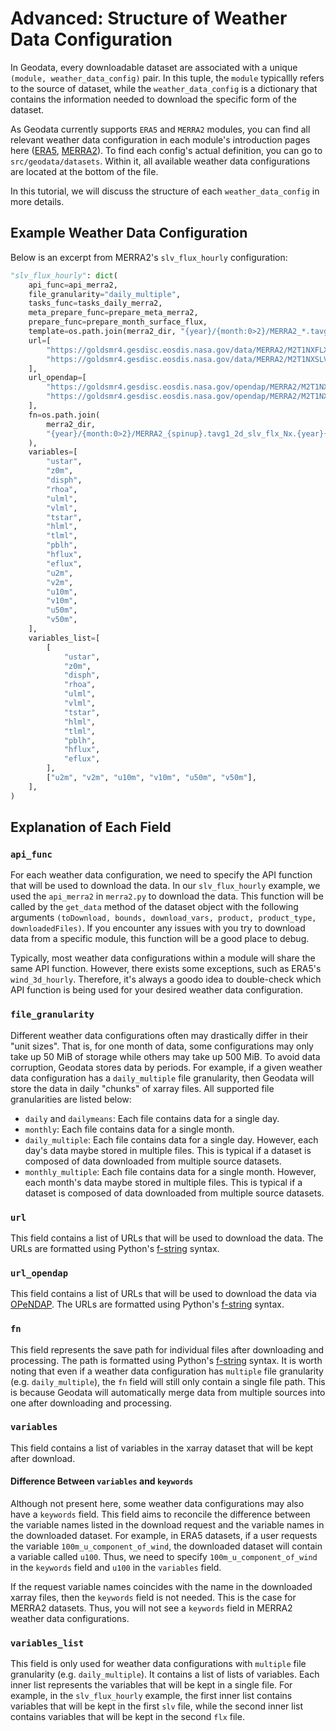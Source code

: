 # Advanced: Structure of Weather Data Configuration

In Geodata, every downloadable dataset are associated with a unique `(module, weather_data_config)` pair. 
In this tuple, the `module` typicallly refers to the source of dataset, while the `weather_data_config` is 
a dictionary that contains the information needed to download the specific form of the dataset. 

As Geodata currently supports `ERA5` and `MERRA2` modules, you can find all relevant weather data configuration
in each module's introduction pages here ([ERA5](era5/index.md), [MERRA2](merra2/index.md)). To find each config's actual definition, you can go to `src/geodata/datasets`. Within it, all available weather data configurations are located at the bottom of the file. 

In this tutorial, we will discuss the structure of each `weather_data_config` in more details.

## Example Weather Data Configuration

Below is an excerpt from MERRA2's `slv_flux_hourly` configuration:

```python
"slv_flux_hourly": dict(
    api_func=api_merra2,
    file_granularity="daily_multiple",
    tasks_func=tasks_daily_merra2,
    meta_prepare_func=prepare_meta_merra2,
    prepare_func=prepare_month_surface_flux,
    template=os.path.join(merra2_dir, "{year}/{month:0>2}/MERRA2_*.tavg1_2d_slv_flx_Nx.*.nc4"),
    url=[
        "https://goldsmr4.gesdisc.eosdis.nasa.gov/data/MERRA2/M2T1NXFLX.5.12.4/{year}/{month:0>2}/MERRA2_{spinup}.tavg1_2d_flx_Nx.{year}{month:0>2}{day:0>2}.nc4",
        "https://goldsmr4.gesdisc.eosdis.nasa.gov/data/MERRA2/M2T1NXSLV.5.12.4/{year}/{month:0>2}/MERRA2_{spinup}.tavg1_2d_slv_Nx.{year}{month:0>2}{day:0>2}.nc4",
    ],
    url_opendap=[
        "https://goldsmr4.gesdisc.eosdis.nasa.gov/opendap/MERRA2/M2T1NXFLX.5.12.4/{year}/{month:0>2}/MERRA2_{spinup}.tavg1_2d_flx_Nx.{year}{month:0>2}{day:0>2}.nc4",
        "https://goldsmr4.gesdisc.eosdis.nasa.gov/opendap/MERRA2/M2T1NXSLV.5.12.4/{year}/{month:0>2}/MERRA2_{spinup}.tavg1_2d_slv_Nx.{year}{month:0>2}{day:0>2}.nc4",
    ],
    fn=os.path.join(
        merra2_dir,
        "{year}/{month:0>2}/MERRA2_{spinup}.tavg1_2d_slv_flx_Nx.{year}{month:0>2}{day:0>2}.nc4",
    ),
    variables=[
        "ustar",
        "z0m",
        "disph",
        "rhoa",
        "ulml",
        "vlml",
        "tstar",
        "hlml",
        "tlml",
        "pblh",
        "hflux",
        "eflux",
        "u2m",
        "v2m",
        "u10m",
        "v10m",
        "u50m",
        "v50m",
    ],
    variables_list=[
        [
            "ustar",
            "z0m",
            "disph",
            "rhoa",
            "ulml",
            "vlml",
            "tstar",
            "hlml",
            "tlml",
            "pblh",
            "hflux",
            "eflux",
        ],
        ["u2m", "v2m", "u10m", "v10m", "u50m", "v50m"],
    ],
)
```

## Explanation of Each Field

### `api_func`

For each weather data configuration, we need to specify the API function that will be used to download the data. In our `slv_flux_hourly` example, we used the `api_merra2` in `merra2.py` to download the data. This function will be called by the `get_data` method of the dataset object with the following arguments `(toDownload, bounds, download_vars, product, product_type, downloadedFiles)`. If you encounter any issues with you try to download data from a specific module, this function will be a good place to debug. 

Typically, most weather data configurations within a module will share the same API function. However, there exists some exceptions, such as ERA5's `wind_3d_hourly`. Therefore, it's always a goodo idea to double-check which API function is being used for your desired weather data configuration.

### `file_granularity`

Different weather data configurations often may drastically differ in their "unit sizes". That is, for one month of data, some configurations may only take up 50 MiB of storage while others may take up 500 MiB. To avoid data corruption, Geodata stores data by periods. For example, if a given weather data configuration has a `daily_multiple` file granularity, then Geodata will store the data in daily "chunks" of xarray files. All supported file granularities are listed below:

- `daily` and `dailymeans`: Each file contains data for a single day.
- `monthly`: Each file contains data for a single month.
- `daily_multiple`: Each file contains data for a single day. However, each day's data maybe stored in multiple files. This is typical if a dataset is composed of data downloaded from multiple source datasets.
- `monthly_multiple`: Each file contains data for a single month. However, each month's data maybe stored in multiple files. This is typical if a dataset is composed of data downloaded from multiple source datasets.

### `url`

This field contains a list of URLs that will be used to download the data. The URLs are formatted using Python's [f-string](https://realpython.com/python-f-strings/) syntax.

### `url_opendap`

This field contains a list of URLs that will be used to download the data via [OPeNDAP](https://www.opendap.org/). The URLs are formatted using Python's [f-string](https://realpython.com/python-f-strings/) syntax.

### `fn`

This field represents the save path for individual files after downloading and processing. The path is formatted using Python's [f-string](https://realpython.com/python-f-strings/) syntax. It is worth noting that even if a weather data configuration has `multiple` file granularity (e.g. `daily_multiple`), the `fn` field will still only contain a single file path. This is because Geodata will automatically merge data from multiple sources into one after downloading and processing.

### `variables`

This field contains a list of variables in the xarray dataset that will be kept after download. 

#### Difference Between `variables` and `keywords`

Although not present here, some weather data configurations may also have a `keywords` field. This field aims to reconcile the difference between the variable names listed in the download request and the variable names in the downloaded dataset. For example, in ERA5 datasets, if a user requests the variable `100m_u_component_of_wind`, the downloaded dataset will contain a variable called `u100`. Thus, we need to specify `100m_u_component_of_wind` in the `keywords` field and `u100` in the `variables` field.

If the request variable names coincides with the name in the downloaded xarray files, then the `keywords` field is not needed. This is the case for MERRA2 datasets. Thus, you will not see a `keywords` field in MERRA2 weather data configurations.

### `variables_list`

This field is only used for weather data configurations with `multiple` file granularity (e.g. `daily_multiple`). It contains a list of lists of variables. Each inner list represents the variables that will be kept in a single file. For example, in the `slv_flux_hourly` example, the first inner list contains variables that will be kept in the first `slv` file, while the second inner list contains variables that will be kept in the second `flx` file.

<!-- Do we need to include documentation for all the unused fields? (e.g. `tasks_func`, `meta_prepare_func`, `prepare_func`, `template`) -->
